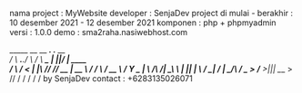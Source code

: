 nama project : MyWebsite
developer : SenjaDev 
project di mulai - berakhir : 10 desember 2021 - 12 desember 2021
komponen : php + phpmyadmin
versi  : 1.0.0
demo : sma2raha.nasiwebhost.com

   _____          __      __      ___.          .__  __          
  /     \ ___.__./  \    /  \ ____\_ |__   _____|__|/  |_  ____  
 /  \ /  <   |  |\   \/\/   // __ \| __ \ /  ___/  \   __\/ __ \ 
/    Y    \___  | \        /\  ___/| \_\ \\___ \|  ||  | \  ___/ 
\____|__  / ____|  \__/\  /  \___  >___  /____  >__||__|  \___  >
        \/\/            \/       \/    \/     \/              \/ 
        by SenjaDev
        contact : +6283135026071
        
